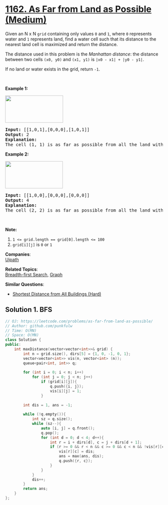 # [1162. As Far from Land as Possible (Medium)](https://leetcode.com/problems/as-far-from-land-as-possible/)

<p>Given an N x N <code>grid</code>&nbsp;containing only values <code>0</code> and <code>1</code>, where&nbsp;<code>0</code> represents water&nbsp;and <code>1</code> represents land, find a water cell such that its distance to the nearest land cell is maximized and return the distance.</p>

<p>The distance used in this problem is the <em>Manhattan distance</em>:&nbsp;the distance between two cells <code>(x0, y0)</code> and <code>(x1, y1)</code> is <code>|x0 - x1| + |y0 - y1|</code>.</p>

<p>If no land or water exists in the grid, return <code>-1</code>.</p>

<p>&nbsp;</p>

<p><strong>Example 1:</strong></p>

<p><strong><img alt="" src="https://assets.leetcode.com/uploads/2019/05/03/1336_ex1.JPG" style="width: 185px; height: 87px;"></strong></p>

<pre><strong>Input: </strong><span id="example-input-1-1">[[1,0,1],[0,0,0],[1,0,1]]</span>
<strong>Output: </strong><span id="example-output-1">2</span>
<strong>Explanation: </strong>
The cell (1, 1) is as far as possible from all the land with distance 2.
</pre>

<p><strong>Example 2:</strong></p>

<p><strong><img alt="" src="https://assets.leetcode.com/uploads/2019/05/03/1336_ex2.JPG" style="width: 184px; height: 87px;"></strong></p>

<pre><strong>Input: </strong><span id="example-input-2-1">[[1,0,0],[0,0,0],[0,0,0]]</span>
<strong>Output: </strong><span id="example-output-2">4</span>
<strong>Explanation: </strong>
The cell (2, 2) is as far as possible from all the land with distance 4.
</pre>

<p>&nbsp;</p>

<p><span><strong>Note:</strong></span></p>

<ol>
	<li><span><code>1 &lt;= grid.length == grid[0].length&nbsp;&lt;= 100</code></span></li>
	<li><span><code>grid[i][j]</code>&nbsp;is <code>0</code> or <code>1</code></span></li>
</ol>


**Companies**:  
[Uipath](https://leetcode.com/company/uipath)

**Related Topics**:  
[Breadth-first Search](https://leetcode.com/tag/breadth-first-search/), [Graph](https://leetcode.com/tag/graph/)

**Similar Questions**:
* [Shortest Distance from All Buildings (Hard)](https://leetcode.com/problems/shortest-distance-from-all-buildings/)



## Solution 1. BFS


```cpp
// OJ: https://leetcode.com/problems/as-far-from-land-as-possible/
// Author: github.com/punkfulw
// Time: O(MN)
// Space: O(MN)
class Solution {
public:    
    int maxDistance(vector<vector<int>>& grid) {
        int n = grid.size(), dirs[5] = {1, 0, -1, 0, 1};
        vector<vector<int>> vis(n, vector<int> (n));
        queue<pair<int, int>> q;
        
        for (int i = 0; i < n; i++)
            for (int j = 0; j < n; j++)
                if (grid[i][j]){
                    q.push({i, j});
                    vis[i][j] = 1;
                }
        
        int dis = 1, ans = -1;
        
        while (!q.empty()){
            int sz = q.size();
            while (sz--){
                auto [i, j] = q.front();
                q.pop();
                for (int d = 0; d < 4; d++){
                    int r = i + dirs[d], c = j + dirs[d + 1];
                    if (r >= 0 && r < n && c >= 0 && c < n && !vis[r][c] && grid[r][c] == 0){
                        vis[r][c] = dis;
                        ans = max(ans, dis);
                        q.push({r, c});
                    }
                }
            }
            dis++;
        }
        return ans;
    }
};
```
